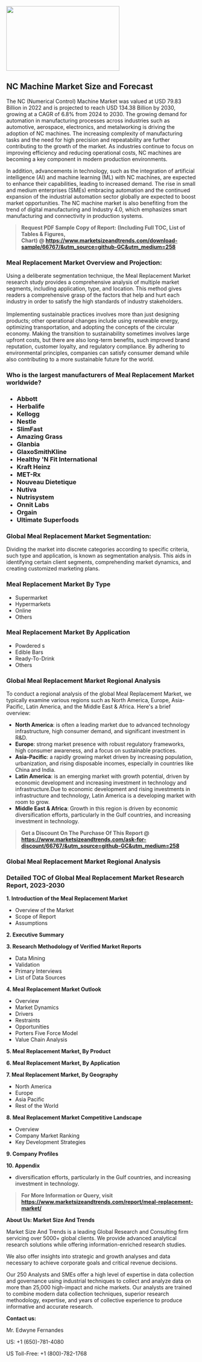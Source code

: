 <p><img class="alignnone size-medium wp-image-20088" src="https://ffe5etoiles.com/wp-content/uploads/2024/12/MST1-300x171.png" alt="" width="300" height="171" /></p><h2>NC Machine Market Size and Forecast</h2><p>The NC (Numerical Control) Machine Market was valued at USD 79.83 Billion in 2022 and is projected to reach USD 134.38 Billion by 2030, growing at a CAGR of 6.8% from 2024 to 2030. The growing demand for automation in manufacturing processes across industries such as automotive, aerospace, electronics, and metalworking is driving the adoption of NC machines. The increasing complexity of manufacturing tasks and the need for high precision and repeatability are further contributing to the growth of the market. As industries continue to focus on improving efficiency and reducing operational costs, NC machines are becoming a key component in modern production environments.</p><p>In addition, advancements in technology, such as the integration of artificial intelligence (AI) and machine learning (ML) with NC machines, are expected to enhance their capabilities, leading to increased demand. The rise in small and medium enterprises (SMEs) embracing automation and the continued expansion of the industrial automation sector globally are expected to boost market opportunities. The NC machine market is also benefiting from the trend of digital manufacturing and Industry 4.0, which emphasizes smart manufacturing and connectivity in production systems.</p></p><blockquote id="" class=""><strong>Request PDF Sample Copy of Report: (Including Full TOC, List of Tables &amp; Figures, Chart)&nbsp;@&nbsp;<strong><a href="https://www.marketsizeandtrends.com/download-sample/66767/&utm_source=github-GC&utm_medium=258" target="_blank">https://www.marketsizeandtrends.com/download-sample/66767/&utm_source=github-GC&utm_medium=258</a></strong></strong></blockquote><h3 id="" class="">Meal Replacement Market&nbsp;Overview and Projection:</h3><p id="" class="">Using a deliberate segmentation technique, the Meal Replacement Market research study provides a comprehensive analysis of multiple market segments, including application, type, and location. This method gives readers a comprehensive grasp of the factors that help and hurt each industry in order to satisfy the high standards of industry stakeholders. <br /> <br />Implementing sustainable practices involves more than just designing products; other operational changes include using renewable energy, optimizing transportation, and adopting the concepts of the circular economy. Making the transition to sustainability sometimes involves large upfront costs, but there are also long-term benefits, such improved brand reputation, customer loyalty, and regulatory compliance. By adhering to environmental principles, companies can satisfy consumer demand while also contributing to a more sustainable future for the world.</p><h3 id="" class="">Who is the largest manufacturers of&nbsp;Meal Replacement Market worldwide?</h3><h3 class=""><p><ul><li>Abbott </li><li> Herbalife </li><li> Kellogg </li><li> Nestle </li><li> SlimFast </li><li> Amazing Grass </li><li> Glanbia </li><li> GlaxoSmithKline </li><li> Healthy 'N Fit International </li><li> Kraft Heinz </li><li> MET-Rx </li><li> Nouveau Dietetique </li><li> Nutiva </li><li> Nutrisystem </li><li> Onnit Labs </li><li> Orgain </li><li> Ultimate Superfoods</li></ul></p></h3><h3 id="" class="">Global&nbsp;Meal Replacement Market Segmentation:</h3><p id="" class="">Dividing the market into discrete categories according to specific criteria, such type and application, is known as segmentation analysis. This aids in identifying certain client segments, comprehending market dynamics, and creating customized marketing plans.</p><h3 id="" class="">Meal Replacement Market&nbsp;By Type</h3><p><p><ul><li>Supermarket</li><li> Hypermarkets</li><li> Online</li><li> Others</p></li></ul></p></p><h3 id="" class="">Meal Replacement Market&nbsp;By Application</h3><p class=""><p><ul><li>Powdered s</li><li> Edible Bars</li><li> Ready-To-Drink</li><li> Others</li></ul></p></p><h3 id="" class="">Global Meal Replacement Market Regional Analysis</h3><p id="" class="">To conduct a regional analysis of the global Meal Replacement Market, we typically examine various regions such as North America, Europe, Asia-Pacific, Latin America, and the Middle East &amp; Africa. Here's a brief overview:</p><ul><li><strong>North America</strong>: is often a leading market due to advanced technology infrastructure, high consumer demand, and significant investment in R&amp;D.</li><li><strong>Europe</strong>: strong market presence with robust regulatory frameworks, high consumer awareness, and a focus on sustainable practices.</li><li><strong>Asia-Pacific</strong>: a rapidly growing market driven by increasing population, urbanization, and rising disposable incomes, especially in countries like China and India.</li><li><strong>Latin America</strong>: is an emerging market with growth potential, driven by economic development and increasing investment in technology and infrastructure.Due to economic development and rising investments in infrastructure and technology, Latin America is a developing market with room to grow.</li><li><strong>Middle East &amp; Africa</strong>: Growth in this region is driven by economic diversification efforts, particularly in the Gulf countries, and increasing investment in technology.</li></ul><blockquote id="" class=""><strong>Get a Discount On The Purchase Of This Report @ <strong><a href="https://www.marketsizeandtrends.com/ask-for-discount/66767/&utm_source=github-GC&utm_medium=258" target="_blank">https://www.marketsizeandtrends.com/ask-for-discount/66767/&utm_source=github-GC&utm_medium=258</a></strong></strong></blockquote><h3 id="" class="">Global Meal Replacement Market Regional Analysis</h3><h3 id="" class="">Detailed TOC of Global Meal Replacement Market Research Report, 2023-2030</h3><p id="" class=""><strong>1. Introduction of the Meal Replacement Market</strong></p><ul><li>Overview of the Market</li><li>Scope of Report</li><li>Assumptions</li></ul><p id="" class=""><strong>2. Executive Summary</strong></p><p id="" class=""><strong>3. Research Methodology of Verified Market Reports</strong></p><ul><li>Data Mining</li><li>Validation</li><li>Primary Interviews</li><li>List of Data Sources</li></ul><p id="" class=""><strong>4. Meal Replacement Market Outlook</strong></p><ul><li>Overview</li><li>Market Dynamics</li><li>Drivers</li><li>Restraints</li><li>Opportunities</li><li>Porters Five Force Model</li><li>Value Chain Analysis</li></ul><p id="" class=""><strong>5. Meal Replacement Market, By Product</strong></p><p id="" class=""><strong>6. Meal Replacement Market, By Application</strong></p><p id="" class=""><strong>7. Meal Replacement Market, By Geography</strong></p><ul><li>North America</li><li>Europe</li><li>Asia Pacific</li><li>Rest of the World</li></ul><p id="" class=""><strong>8. Meal Replacement Market Competitive Landscape</strong></p><ul><li>Overview</li><li>Company Market Ranking</li><li>Key Development Strategies</li></ul><p id="" class=""><strong>9. Company Profiles</strong></p><p id="" class=""><strong>10. Appendix</strong></p><ul><li>diversification efforts, particularly in the Gulf countries, and increasing investment in technology.</li></ul><blockquote id="" class=""><strong>For More Information or Query, visit <strong><strong><a href="https://www.marketsizeandtrends.com/report/meal-replacement-market/" target="_blank">https://www.marketsizeandtrends.com/report/meal-replacement-market/</a></strong></strong></strong></blockquote><p id="" class=""><strong>About Us: Market Size And Trends</strong></p><p id="" class="">Market Size And Trends is a leading Global Research and Consulting firm servicing over 5000+ global clients. We provide advanced analytical research solutions while offering information-enriched research studies.</p><p id="" class="">We also offer insights into strategic and growth analyses and data necessary to achieve corporate goals and critical revenue decisions.</p><p id="" class="">Our 250 Analysts and SMEs offer a high level of expertise in data collection and governance using industrial techniques to collect and analyze data on more than 25,000 high-impact and niche markets. Our analysts are trained to combine modern data collection techniques, superior research methodology, expertise, and years of collective experience to produce informative and accurate research.</p><p id="" class=""><strong>Contact us:</strong></p><p id="" class="">Mr. Edwyne Fernandes</p><p id="" class="">US: +1 (650)-781-4080</p><p id="" class="">US Toll-Free: +1 (800)-782-1768</p>
